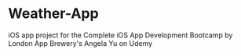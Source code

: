 # Weather-App
iOS app project for the Complete iOS App Development Bootcamp by London App Brewery's Angela Yu on Udemy
